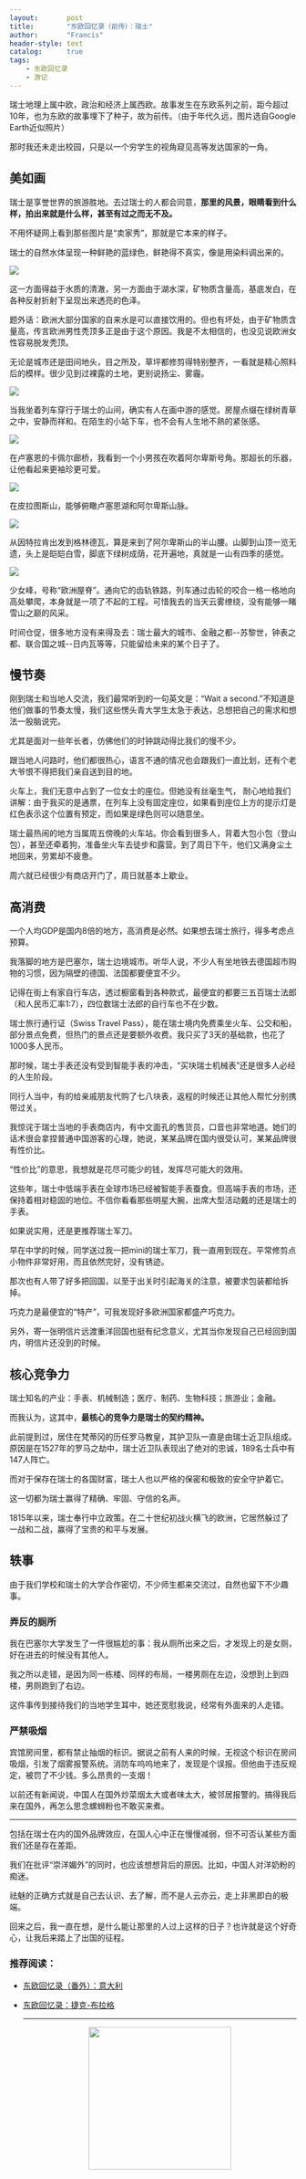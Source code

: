```yaml
---
layout:       post
title:        "东欧回忆录（前传）：瑞士"
author:       "Francis"
header-style: text
catalog:      true
tags:
    - 东欧回忆录
    - 游记
---
```


瑞士地理上属中欧，政治和经济上属西欧。故事发生在东欧系列之前，距今超过10年，也为东欧的故事埋下了种子，故为前传。（由于年代久远，图片选自Google Earth近似照片）



那时我还未走出校园，只是以一个穷学生的视角窥见高等发达国家的一角。



## 美如画



瑞士是享誉世界的旅游胜地。去过瑞士的人都会同意，**那里的风景，眼睛看到什么样，拍出来就是什么样，甚至有过之而无不及。**



不用怀疑网上看到那些图片是“卖家秀”，那就是它本来的样子。



瑞士的自然水体呈现一种鲜艳的蓝绿色，鲜艳得不真实，像是用染料调出来的。

![](https://refine1919.github.io/img/f1.jpg)

这一方面得益于水质的清澈，另一方面由于湖水深，矿物质含量高，基底发白，在各种反射折射下呈现出来透亮的色泽。



题外话：欧洲大部分国家的自来水是可以直接饮用的。但也有坏处，由于矿物质含量高，传言欧洲男性秃顶多正是由于这个原因。我是不太相信的，也没见说欧洲女性容易脱发秃顶。



无论是城市还是田间地头，目之所及，草坪都修剪得特别整齐，一看就是精心照料后的模样。很少见到过裸露的土地，更别说扬尘、雾霾。

![](https://refine1919.github.io/img/f2.jpg)

当我坐着列车穿行于瑞士的山间，确实有人在画中游的感觉。房屋点缀在绿树青草之中，安静而祥和。在陌生的小站下车，也不会有人生地不熟的紧张感。

![](https://refine1919.github.io/img/f3.jpg)

在卢塞恩的卡佩尔廊桥，我看到一个小男孩在吹着阿尔卑斯号角。那超长的乐器，让他看起来更袖珍更可爱。

![](https://refine1919.github.io/img/f4.jpg)

在皮拉图斯山，能够俯瞰卢塞恩湖和阿尔卑斯山脉。

![](https://refine1919.github.io/img/f5.jpg)

从因特拉肯出发到格林德瓦，算是来到了阿尔卑斯山的半山腰。山脚到山顶一览无遗，头上是皑皑白雪，脚底下绿树成荫，花开遍地，真就是一山有四季的感觉。 

![](https://refine1919.github.io/img/f6.jpg)

少女峰，号称“欧洲屋脊”。通向它的齿轨铁路，列车通过齿轮的咬合一格一格地向高处攀爬，本身就是一项了不起的工程。可惜我去的当天云雾缭绕，没有能够一睹雪山之巅的风采。


时间仓促，很多地方没有来得及去：瑞士最大的城市、金融之都--苏黎世，钟表之都、联合国之城--日内瓦等等，只能留给未来的某个日子了。



## 慢节奏
刚到瑞士和当地人交流，我们最常听到的一句英文是：“Wait a second.”不知道是他们做事的节奏太慢，我们这些愣头青大学生太急于表达，总想把自己的需求和想法一股脑说完。

尤其是面对一些年长者，仿佛他们的时钟跳动得比我们的慢不少。


跟当地人问路时，他们都很热心，语言不通的情况也会跟我们一直比划，还有个老大爷恨不得把我们亲自送到目的地。

火车上，我们无意中占到了一位女士的座位。但她没有丝毫生气， 耐心地给我们讲解：由于我买的是通票，在列车上没有固定座位，如果看到座位上方的提示灯是红色表示这个位置有预定，而如果是绿色则可以随意坐。


瑞士最热闹的地方当属周五傍晚的火车站。你会看到很多人，背着大包小包（登山包），甚至还牵着狗，准备坐火车去徒步和露营。到了周日下午，他们又满身尘土地回来，劳累却不疲惫。

周六就已经很少有商店开门了，周日就基本上歇业。



## 高消费

一个人均GDP是国内8倍的地方，高消费是必然。如果想去瑞士旅行，得多考虑点预算。



我落脚的地方是巴塞尔，瑞士边境城市。听华人说，不少人有坐地铁去德国超市购物的习惯，因为隔壁的德国、法国都要便宜不少。



记得在街上有家自行车店，透过橱窗看到各种款式，最便宜的都要三五百瑞士法郎（和人民币汇率1:7），四位数瑞士法郎的自行车也不在少数。



瑞士旅行通行证（Swiss Travel Pass），能在瑞士境内免费乘坐火车、公交和船，部分景点免费，但热门的景点还是要额外收费。我只买了3天的基础款，也花了1000多人民币。


那时候，瑞士手表还没有受到智能手表的冲击，“买块瑞士机械表”还是很多人必经的人生阶段。

同行人当中，有的给亲戚朋友代购了七八块表，返程的时候还让其他人帮忙分别携带过关。

我惊诧于瑞士当地的手表商店内，有中文面孔的售货员，口音也非常地道。她们的话术很会拿捏普通中国游客的心理，她说，某某品牌在国内很受认可，某某品牌很有性价比。


“性价比”的意思，我想就是花尽可能少的钱，发挥尽可能大的效用。



这些年，瑞士中低端手表在全球市场已经被智能手表蚕食。但高端手表的市场，还保持着相对稳固的地位。不信你看看那些明星大腕，出席大型活动戴的还是瑞士的手表。



如果说实用，还是更推荐瑞士军刀。



早在中学的时候，同学送过我一把mini的瑞士军刀，我一直用到现在。平常修剪点小物件非常好用，而且依然完好，没有锈迹。



那次也有人带了好多把回国，以至于出关时引起海关的注意，被要求包装都给拆掉。



巧克力是最便宜的“特产”，可我发现好多欧洲国家都盛产巧克力。



另外，寄一张明信片远渡重洋回国也挺有纪念意义，尤其当你发现自己已经回到国内，明信片还没到的时候。



## 核心竞争力

瑞士知名的产业：手表、机械制造；医疗、制药、生物科技；旅游业；金融。

而我认为，这其中，**最核心的竞争力是瑞士的契约精神。**

此前提到过，居住在梵蒂冈的历任罗马教皇，其护卫队一直是由瑞士近卫队组成。原因是在1527年的罗马之劫中，瑞士近卫队表现出了绝对的忠诚，189名士兵中有147人阵亡。

而对于保存在瑞士的各国财富，瑞士人也以严格的保密和极致的安全守护着它。

这一切都为瑞士赢得了精确、牢固、守信的名声。

1815年以来，瑞士奉行中立政策。在二十世纪初战火横飞的欧洲，它居然躲过了一战和二战，赢得了宝贵的和平与发展。


## 轶事

由于我们学校和瑞士的大学合作密切，不少师生都来交流过，自然也留下不少趣事。
### 弄反的厕所

我在巴塞尔大学发生了一件很尴尬的事：我从厕所出来之后，才发现上的是女厕，好在进去的时候没有其他人。


我之所以走错，是因为同一栋楼、同样的布局，一楼男厕在左边，没想到上到四楼，男厕跑到了右边。

这件事传到接待我们的当地学生耳中，她还宽慰我说，经常有外面来的人走错。


### 严禁吸烟 
宾馆房间里，都有禁止抽烟的标识。据说之前有人来的时候，无视这个标识在房间吸烟，引发了烟雾报警系统。消防车呜呜地来了，发现是个误报。但他由于违反规定，被罚了不少钱。多么昂贵的一支烟！

以前还有新闻说，中国人在国外炒菜烟太大或者味太大，被邻居报警的。搞得我后来在国外，再怎么思念螺蛳粉也不敢买来煮。



---



包括在瑞士在内的国外品牌效应，在国人心中正在慢慢减弱，但不可否认某些方面我们还是存在差距。



我们在批评“崇洋媚外”的同时，也应该想想背后的原因。比如，中国人对洋奶粉的痴迷。

祛魅的正确方式就是自己去认识、去了解，而不是人云亦云，走上非黑即白的极端。



回来之后，我一直在想，是什么能让那里的人过上这样的日子？也许就是这个好奇心，让我后来踏上了出国的征程。


### 推荐阅读：

- [东欧回忆录（番外）：意大利](https://mp.weixin.qq.com/s/eMa1vi1_Epk-oRM8y9z9uA)
- [东欧回忆录：捷克-布拉格](https://mp.weixin.qq.com/s/j8GZzjrjEwjGnqXTZY7fWg)

  ---

  <center>
      <img src="https://refine1919.github.io/img/subscribe.png" style="width: 250px;">
  </center>





